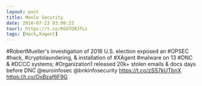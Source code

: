 ```yaml
---
layout: post
title: Menlo Security
date: 2018-07-23 03:00:23
tourl: https://t.co/KGGTO8JfLs
tags: [Hack,Xagent]
---
```

#RobertMueller's investigation of 2016 U.S. election exposed an #OPSEC #hack, #cryptolaundering, &amp; installation of #XAgent #malware on 13 #DNC &amp; #DCCC systems; #Organization1 released 20k+ stolen emails &amp; docs days before DNC @euroinfosec @bnkinfosecurity https://t.co/zSS7kUTbnX https://t.co/OxBzaf6F9G